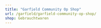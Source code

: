 ```yaml
---
title: "Garfield Community Op Shop"
url: /garfield/garfield-community-op-shop/
shop: Gebrauchtwaren
---
```

